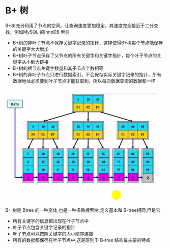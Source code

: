 # B+ 树

B+树充分利用了节点的空间。让查询速度更加稳定，其速度完全接近于二分查找，例如MySQL 的InnoDB 索引

- B+树的非叶子节点不保存关键字记录的指针，这样使得B+树每个节点能保存的关键字大大增加
- B+树叶子节点保存了父节点的所有关键字和关键字指针，每个叶子节点的关键字从小到大链接
- B+树的根节点关键字数量和其子节点个数相等
- B+树的非叶子节点只进行数据索引，不会保存实际关键字记录的指针，所有数据地址必须要到叶子节点才能获取到，所以每次数据查询的数据都一样



![image-20200811220142761](../../../assets/image-20200811220142761.png)

B+ 树是 Btree 的一种变体,也是一种多路搜索树,定义基本和 B-tree相同,但是它

- 所有关键字的信息都出现在叶子节点中
- 叶子节点包含关键字记录的指针
- 叶子节点可以按照关键字的大小顺序连接
- 所有的数据都保存在叶子节点中,这是区别于 B-tree 结构最主要的特点

